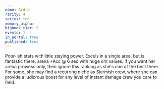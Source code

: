 ```yaml
---
name: Ardra
rarity: 4
series: tng
memory_alpha:
bigbook_tier: 9
events: 1
in_portal: true
published: true
---
```


Poor-ish stats with little staying power. Excels in a single area, but is fantastic there; arena +Acc @ 6 sec with huge crit values. If you want her arena prowess only, then ignore this ranking as she's one of the best there. For some, she may find a recurring niche as Skirmish crew, where she can provide a ludicrous boost for any level of instant damage crew you care to field.
